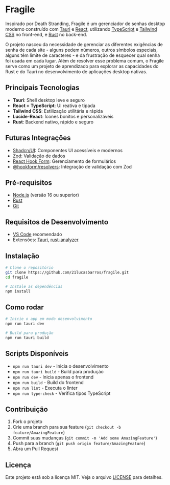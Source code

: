 # Fragile

Inspirado por Death Stranding, Fragile é um gerenciador de senhas desktop moderno construído com [Tauri](https://tauri.app/) e [React](https://react.dev), utilizando [TypeScript](https://www.typescriptlang.org/) e [Tailwind CSS](https://tailwindcss.com/) no front-end, e [Rust](https://www.rust-lang.org/) no back-end.

O projeto nasceu da necessidade de gerenciar as diferentes exigências de senha de cada site - alguns pedem números, outros símbolos especiais, alguns têm limite de caracteres - e da frustração de esquecer qual senha foi usada em cada lugar. Além de resolver esse problema comum, o Fragile serve como um projeto de aprendizado para explorar as capacidades do Rust e do Tauri no desenvolvimento de aplicações desktop nativas.

## Principais Tecnologias

- **Tauri**: Shell desktop leve e seguro
- **React + TypeScript**: UI reativa e tipada
- **Tailwind CSS**: Estilização utilitária e rápida
- **Lucide-React**: Ícones bonitos e personalizáveis
- **Rust**: Backend nativo, rápido e seguro

## Futuras Integrações

- [Shadcn/UI](https://ui.shadcn.com/): Componentes UI acessíveis e modernos
- [Zod](https://zod.dev/): Validação de dados
- [React Hook Form](https://react-hook-form.com/): Gerenciamento de formulários
- [@hookform/resolvers](https://react-hook-form.com/get-started#SchemaValidation): Integração de validação com Zod

## Pré-requisitos

- [Node.js](https://nodejs.org/) (versão 16 ou superior)
- [Rust](https://www.rust-lang.org/tools/install)
- [Git](https://git-scm.com/)

## Requisitos de Desenvolvimento

- [VS Code](https://code.visualstudio.com/) recomendado
- Extensões: [Tauri](https://marketplace.visualstudio.com/items?itemName=tauri-apps.tauri-vscode), [rust-analyzer](https://marketplace.visualstudio.com/items?itemName=rust-lang.rust-analyzer)

## Instalação

```bash
# Clone o repositório
git clone https://github.com/21lucasbarros/fragile.git
cd fragile

# Instale as dependências
npm install
```

## Como rodar

```bash
# Inicie o app em modo desenvolvimento
npm run tauri dev

# Build para produção
npm run tauri build
```

## Scripts Disponíveis

- `npm run tauri dev` - Inicia o desenvolvimento
- `npm run tauri build` - Build para produção
- `npm run dev` - Inicia apenas o frontend
- `npm run build` - Build do frontend
- `npm run lint` - Executa o linter
- `npm run type-check` - Verifica tipos TypeScript

## Contribuição

1. Fork o projeto
2. Crie uma branch para sua feature (`git checkout -b feature/AmazingFeature`)
3. Commit suas mudanças (`git commit -m 'Add some AmazingFeature'`)
4. Push para a branch (`git push origin feature/AmazingFeature`)
5. Abra um Pull Request

## Licença

Este projeto está sob a licença MIT. Veja o arquivo [LICENSE](LICENSE) para detalhes.
